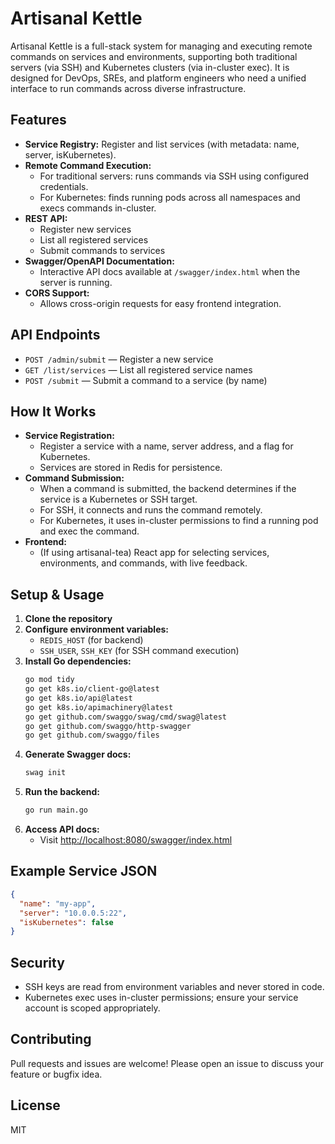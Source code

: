 # Artisanal Kettle

Artisanal Kettle is a full-stack system for managing and executing remote commands on services and environments, supporting both traditional servers (via SSH) and Kubernetes clusters (via in-cluster exec). It is designed for DevOps, SREs, and platform engineers who need a unified interface to run commands across diverse infrastructure.

## Features

- **Service Registry:** Register and list services (with metadata: name, server, isKubernetes).
- **Remote Command Execution:**
  - For traditional servers: runs commands via SSH using configured credentials.
  - For Kubernetes: finds running pods across all namespaces and execs commands in-cluster.
- **REST API:**
  - Register new services
  - List all registered services
  - Submit commands to services
- **Swagger/OpenAPI Documentation:**
  - Interactive API docs available at `/swagger/index.html` when the server is running.
- **CORS Support:**
  - Allows cross-origin requests for easy frontend integration.

## API Endpoints

- `POST /admin/submit` — Register a new service
- `GET /list/services` — List all registered service names
- `POST /submit` — Submit a command to a service (by name)

## How It Works

- **Service Registration:**
  - Register a service with a name, server address, and a flag for Kubernetes.
  - Services are stored in Redis for persistence.
- **Command Submission:**
  - When a command is submitted, the backend determines if the service is a Kubernetes or SSH target.
  - For SSH, it connects and runs the command remotely.
  - For Kubernetes, it uses in-cluster permissions to find a running pod and exec the command.
- **Frontend:**
  - (If using artisanal-tea) React app for selecting services, environments, and commands, with live feedback.

## Setup & Usage

1. **Clone the repository**
2. **Configure environment variables:**
   - `REDIS_HOST` (for backend)
   - `SSH_USER`, `SSH_KEY` (for SSH command execution)
3. **Install Go dependencies:**
   ```sh
   go mod tidy
   go get k8s.io/client-go@latest
   go get k8s.io/api@latest
   go get k8s.io/apimachinery@latest
   go get github.com/swaggo/swag/cmd/swag@latest
   go get github.com/swaggo/http-swagger
   go get github.com/swaggo/files
   ```
4. **Generate Swagger docs:**
   ```sh
   swag init
   ```
5. **Run the backend:**
   ```sh
   go run main.go
   ```
6. **Access API docs:**
   - Visit [http://localhost:8080/swagger/index.html](http://localhost:8080/swagger/index.html)

## Example Service JSON

```json
{
  "name": "my-app",
  "server": "10.0.0.5:22",
  "isKubernetes": false
}
```

## Security
- SSH keys are read from environment variables and never stored in code.
- Kubernetes exec uses in-cluster permissions; ensure your service account is scoped appropriately.

## Contributing
Pull requests and issues are welcome! Please open an issue to discuss your feature or bugfix idea.

## License
MIT
